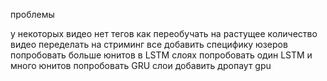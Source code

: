 проблемы

у некоторых видео нет тегов
как переобучать на растущее количество видео
переделать на стриминг все
добавить специфику юзеров
попробовать больше юнитов в LSTM слоях
попробовать один LSTM и много юнитов
попробовать GRU слои
добавить дропаут
gpu